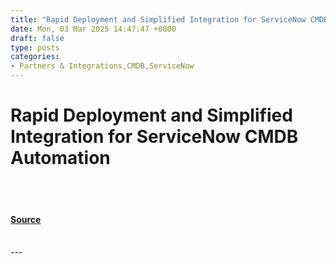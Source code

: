 ```yaml
---
title: "Rapid Deployment and Simplified Integration for ServiceNow CMDB Automation"
date: Mon, 03 Mar 2025 14:47:47 +0000
draft: false
type: posts
categories: 
- Partners & Integrations,CMDB,ServiceNow
---
```

# Rapid Deployment and Simplified Integration for ServiceNow CMDB Automation

<br/>

<br/>


#### [Source](https://www.lansweeper.com/blog/partners-and-integrations/cmdm-automation-cisync/)

<br/>
---
